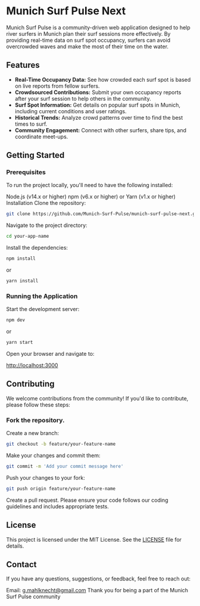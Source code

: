 # Munich Surf Pulse Next

Munich Surf Pulse is a community-driven web application designed to help river surfers in Munich plan their surf sessions more effectively. By providing real-time data on surf spot occupancy, surfers can avoid overcrowded waves and make the most of their time on the water.

## Features

- **Real-Time Occupancy Data:** See how crowded each surf spot is based on live reports from fellow surfers.
- **Crowdsourced Contributions:** Submit your own occupancy reports after your surf session to help others in the community.
- **Surf Spot Information:** Get details on popular surf spots in Munich, including current conditions and user ratings.
- **Historical Trends:** Analyze crowd patterns over time to find the best times to surf.
- **Community Engagement:** Connect with other surfers, share tips, and coordinate meet-ups.


## Getting Started

### Prerequisites
To run the project locally, you'll need to have the following installed:

Node.js (v14.x or higher)
npm (v6.x or higher) or Yarn (v1.x or higher)
Installation
Clone the repository:
```bash
git clone https://github.com/Munich-Surf-Pulse/munich-surf-pulse-next.git
```

Navigate to the project directory:

```bash
cd your-app-name
```

Install the dependencies:

```bash
npm install
```
or
```bash
yarn install
```

### Running the Application

Start the development server:

```bash
npm dev
```
or

```bash
yarn start
```

Open your browser and navigate to:

[http://localhost:3000](http://localhost:3000)

## Contributing

We welcome contributions from the community! If you'd like to contribute, please follow these steps:

### Fork the repository.

Create a new branch:
```bash
git checkout -b feature/your-feature-name
```

Make your changes and commit them:
```bash
git commit -m 'Add your commit message here'
```

Push your changes to your fork:
```bash
git push origin feature/your-feature-name
```

Create a pull request.
Please ensure your code follows our coding guidelines and includes appropriate tests.

## License
This project is licensed under the MIT License. See the [LICENSE](./LICENSE) file for details.

## Contact
If you have any questions, suggestions, or feedback, feel free to reach out:

Email: g.mahlknecht@gmail.com
Thank you for being a part of the Munich Surf Pulse community